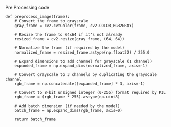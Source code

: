 Pre Processing code

    def preprocess_image(frame):
        # Convert the frame to grayscale
        gray_frame = cv2.cvtColor(frame, cv2.COLOR_BGR2GRAY)
        
        # Resize the frame to 64x64 if it's not already
        resized_frame = cv2.resize(gray_frame, (64, 64))
        
        # Normalize the frame (if required by the model)
        normalized_frame = resized_frame.astype(np.float32) / 255.0
        
        # Expand dimensions to add channel for grayscale (1 channel)
        expanded_frame = np.expand_dims(normalized_frame, axis=-1)
        
        # Convert grayscale to 3 channels by duplicating the grayscale channel
        rgb_frame = np.concatenate([expanded_frame] * 3, axis=-1)
        
        # Convert to 8-bit unsigned integer (0-255) format required by PIL
        rgb_frame = (rgb_frame * 255).astype(np.uint8)
        
        # Add batch dimension (if needed by the model)
        batch_frame = np.expand_dims(rgb_frame, axis=0)
        
        return batch_frame

    
